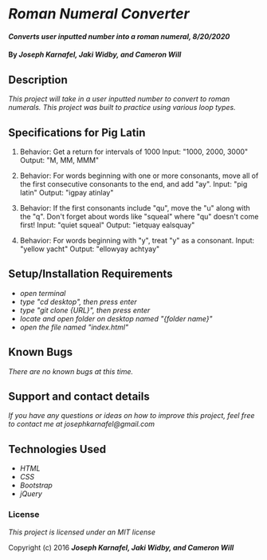 # _Roman Numeral Converter_

#### _Converts user inputted number into a roman numeral, 8/20/2020_

#### By _**Joseph Karnafel, Jaki Widby, and Cameron Will**_

## Description

_This project will take in a user inputted number to convert to roman numerals. This project was built to practice using various loop types._

## Specifications for Pig Latin
1. Behavior: Get a return for intervals of 1000
Input: "1000, 2000, 3000"
Output: "M, MM, MMM"

2. Behavior: For words beginning with one or more consonants, move all of the first consecutive consonants to the end, and add "ay".
Input: "pig latin"
Output: "igpay  atinlay"

3. Behavior: If the first consonants include "qu", move the "u" along with the "q". Don't forget about words like "squeal" where "qu" doesn't come first!
Input: "quiet squeal"
Output: "ietquay ealsquay"

4. Behavior: For words beginning with "y", treat "y" as a consonant.
Input: "yellow yacht"
Output: "ellowyay achtyay"

## Setup/Installation Requirements

* _open terminal_
* _type "cd desktop", then press enter_
* _type "git clone {URL}", then press enter_
* _locate and open folder on desktop named "{folder name}"_
* _open the file named "index.html"_

## Known Bugs

_There are no known bugs at this time._

## Support and contact details

_If you have any questions or ideas on how to improve this project, feel free to contact me at josephkarnafel@gmail.com_

## Technologies Used

* _HTML_
* _CSS_
* _Bootstrap_
* _jQuery_

### License

*This project is licensed under an MIT license*

Copyright (c) 2016 **_Joseph Karnafel, Jaki Widby, and Cameron Will_**